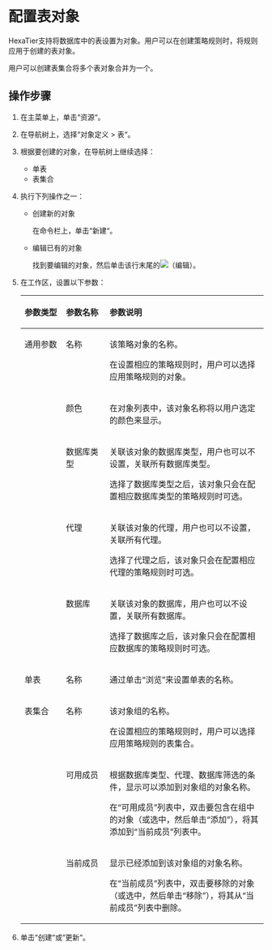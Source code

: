 # 配置表对象<a name="ZH-CN_TOPIC_0111166454"></a>

HexaTier支持将数据库中的表设置为对象。用户可以在创建策略规则时，将规则应用于创建的表对象。

用户可以创建表集合将多个表对象合并为一个。

## 操作步骤<a name="zh-cn_topic_0110574902_section6513615192112"></a>

1.  在主菜单上，单击“资源“。
2.  在导航树上，选择“对象定义 \> 表“。
3.  根据要创建的对象，在导航树上继续选择：
    -   单表
    -   表集合

4.  执行下列操作之一：
    -   创建新的对象

        在命令栏上，单击“新建“。

    -   编辑已有的对象

        找到要编辑的对象，然后单击该行末尾的![](figures/编辑.png)（编辑）。


5.  在工作区，设置以下参数：

    <a name="zh-cn_topic_0110574902_table1966961013208"></a>
    <table><thead align="left"><tr id="zh-cn_topic_0110574902_row96697108205"><th class="cellrowborder" valign="top" width="17%" id="mcps1.1.4.1.1"><p id="zh-cn_topic_0110574902_p126693107203"><a name="zh-cn_topic_0110574902_p126693107203"></a><a name="zh-cn_topic_0110574902_p126693107203"></a>参数类型</p>
    </th>
    <th class="cellrowborder" valign="top" width="18%" id="mcps1.1.4.1.2"><p id="zh-cn_topic_0110574902_p1266951012206"><a name="zh-cn_topic_0110574902_p1266951012206"></a><a name="zh-cn_topic_0110574902_p1266951012206"></a>参数名称</p>
    </th>
    <th class="cellrowborder" valign="top" width="65%" id="mcps1.1.4.1.3"><p id="zh-cn_topic_0110574902_p176699105206"><a name="zh-cn_topic_0110574902_p176699105206"></a><a name="zh-cn_topic_0110574902_p176699105206"></a>参数说明</p>
    </th>
    </tr>
    </thead>
    <tbody><tr id="zh-cn_topic_0110574902_row670061313363"><td class="cellrowborder" rowspan="5" valign="top" width="17%" headers="mcps1.1.4.1.1 "><p id="zh-cn_topic_0110574902_p12669010152012"><a name="zh-cn_topic_0110574902_p12669010152012"></a><a name="zh-cn_topic_0110574902_p12669010152012"></a>通用参数</p>
    </td>
    <td class="cellrowborder" valign="top" width="18%" headers="mcps1.1.4.1.2 "><p id="zh-cn_topic_0110574902_p10701151373619"><a name="zh-cn_topic_0110574902_p10701151373619"></a><a name="zh-cn_topic_0110574902_p10701151373619"></a>名称</p>
    </td>
    <td class="cellrowborder" valign="top" width="65%" headers="mcps1.1.4.1.3 "><p id="zh-cn_topic_0110574902_p13747164310519"><a name="zh-cn_topic_0110574902_p13747164310519"></a><a name="zh-cn_topic_0110574902_p13747164310519"></a>该策略对象的名称。</p>
    <p id="zh-cn_topic_0110574902_p067265111557"><a name="zh-cn_topic_0110574902_p067265111557"></a><a name="zh-cn_topic_0110574902_p067265111557"></a>在设置相应的策略规则时，用户可以选择应用策略规则的对象。</p>
    </td>
    </tr>
    <tr id="zh-cn_topic_0110574902_row177011413113618"><td class="cellrowborder" valign="top" headers="mcps1.1.4.1.1 "><p id="zh-cn_topic_0110574902_p117011513113611"><a name="zh-cn_topic_0110574902_p117011513113611"></a><a name="zh-cn_topic_0110574902_p117011513113611"></a>颜色</p>
    </td>
    <td class="cellrowborder" valign="top" headers="mcps1.1.4.1.2 "><p id="zh-cn_topic_0110574902_p8701813193619"><a name="zh-cn_topic_0110574902_p8701813193619"></a><a name="zh-cn_topic_0110574902_p8701813193619"></a>在对象列表中，该对象名称将以用户选定的颜色来显示。</p>
    </td>
    </tr>
    <tr id="zh-cn_topic_0110574902_row12670121020200"><td class="cellrowborder" valign="top" headers="mcps1.1.4.1.1 "><p id="zh-cn_topic_0110574902_p16670111082011"><a name="zh-cn_topic_0110574902_p16670111082011"></a><a name="zh-cn_topic_0110574902_p16670111082011"></a>数据库类型</p>
    </td>
    <td class="cellrowborder" valign="top" headers="mcps1.1.4.1.2 "><p id="zh-cn_topic_0110574902_p9670610172014"><a name="zh-cn_topic_0110574902_p9670610172014"></a><a name="zh-cn_topic_0110574902_p9670610172014"></a>关联该对象的数据库类型，用户也可以不设置，关联所有数据库类型。</p>
    <p id="zh-cn_topic_0110574902_p126701810112020"><a name="zh-cn_topic_0110574902_p126701810112020"></a><a name="zh-cn_topic_0110574902_p126701810112020"></a>选择了数据库类型之后，该对象只会在配置相应数据库类型的策略规则时可选。</p>
    </td>
    </tr>
    <tr id="zh-cn_topic_0110574902_row967021012016"><td class="cellrowborder" valign="top" headers="mcps1.1.4.1.1 "><p id="zh-cn_topic_0110574902_p2670410162016"><a name="zh-cn_topic_0110574902_p2670410162016"></a><a name="zh-cn_topic_0110574902_p2670410162016"></a>代理</p>
    </td>
    <td class="cellrowborder" valign="top" headers="mcps1.1.4.1.2 "><p id="zh-cn_topic_0110574902_p36702107204"><a name="zh-cn_topic_0110574902_p36702107204"></a><a name="zh-cn_topic_0110574902_p36702107204"></a>关联该对象的代理，用户也可以不设置，关联所有代理。</p>
    <p id="zh-cn_topic_0110574902_p10670161012207"><a name="zh-cn_topic_0110574902_p10670161012207"></a><a name="zh-cn_topic_0110574902_p10670161012207"></a>选择了代理之后，该对象只会在配置相应代理的策略规则时可选。</p>
    </td>
    </tr>
    <tr id="zh-cn_topic_0110574902_row56701710202016"><td class="cellrowborder" valign="top" headers="mcps1.1.4.1.1 "><p id="zh-cn_topic_0110574902_p12670161017200"><a name="zh-cn_topic_0110574902_p12670161017200"></a><a name="zh-cn_topic_0110574902_p12670161017200"></a>数据库</p>
    </td>
    <td class="cellrowborder" valign="top" headers="mcps1.1.4.1.2 "><p id="zh-cn_topic_0110574902_p1967071022010"><a name="zh-cn_topic_0110574902_p1967071022010"></a><a name="zh-cn_topic_0110574902_p1967071022010"></a>关联该对象的数据库，用户也可以不设置，关联所有数据库。</p>
    <p id="zh-cn_topic_0110574902_p26701210112017"><a name="zh-cn_topic_0110574902_p26701210112017"></a><a name="zh-cn_topic_0110574902_p26701210112017"></a>选择了数据库之后，该对象只会在配置相应数据库的策略规则时可选。</p>
    </td>
    </tr>
    <tr id="zh-cn_topic_0110574902_row12670141017203"><td class="cellrowborder" valign="top" width="17%" headers="mcps1.1.4.1.1 "><p id="zh-cn_topic_0110574902_p126701410112011"><a name="zh-cn_topic_0110574902_p126701410112011"></a><a name="zh-cn_topic_0110574902_p126701410112011"></a>单表</p>
    </td>
    <td class="cellrowborder" valign="top" width="18%" headers="mcps1.1.4.1.2 "><p id="zh-cn_topic_0110574902_p86701109206"><a name="zh-cn_topic_0110574902_p86701109206"></a><a name="zh-cn_topic_0110574902_p86701109206"></a>名称</p>
    </td>
    <td class="cellrowborder" valign="top" width="65%" headers="mcps1.1.4.1.3 "><p id="zh-cn_topic_0110574902_p1067061092015"><a name="zh-cn_topic_0110574902_p1067061092015"></a><a name="zh-cn_topic_0110574902_p1067061092015"></a>通过单击<span class="uicontrol" id="zh-cn_topic_0110574902_uicontrol26708105202"><a name="zh-cn_topic_0110574902_uicontrol26708105202"></a><a name="zh-cn_topic_0110574902_uicontrol26708105202"></a>“浏览”</span>来设置单表的名称。</p>
    </td>
    </tr>
    <tr id="zh-cn_topic_0110574902_row867014107209"><td class="cellrowborder" rowspan="3" valign="top" width="17%" headers="mcps1.1.4.1.1 "><p id="zh-cn_topic_0110574902_p176713106202"><a name="zh-cn_topic_0110574902_p176713106202"></a><a name="zh-cn_topic_0110574902_p176713106202"></a>表集合</p>
    </td>
    <td class="cellrowborder" valign="top" width="18%" headers="mcps1.1.4.1.2 "><p id="zh-cn_topic_0110574902_p867111072013"><a name="zh-cn_topic_0110574902_p867111072013"></a><a name="zh-cn_topic_0110574902_p867111072013"></a>名称</p>
    </td>
    <td class="cellrowborder" valign="top" width="65%" headers="mcps1.1.4.1.3 "><p id="zh-cn_topic_0110574902_p76711510192010"><a name="zh-cn_topic_0110574902_p76711510192010"></a><a name="zh-cn_topic_0110574902_p76711510192010"></a>该对象组的名称。</p>
    <p id="zh-cn_topic_0110574902_p1671810172018"><a name="zh-cn_topic_0110574902_p1671810172018"></a><a name="zh-cn_topic_0110574902_p1671810172018"></a>在设置相应的策略规则时，用户可以选择应用策略规则的表集合。</p>
    </td>
    </tr>
    <tr id="zh-cn_topic_0110574902_row1967121011200"><td class="cellrowborder" valign="top" headers="mcps1.1.4.1.1 "><p id="zh-cn_topic_0110574902_p26714108204"><a name="zh-cn_topic_0110574902_p26714108204"></a><a name="zh-cn_topic_0110574902_p26714108204"></a>可用成员</p>
    </td>
    <td class="cellrowborder" valign="top" headers="mcps1.1.4.1.2 "><p id="zh-cn_topic_0110574902_p20671810192015"><a name="zh-cn_topic_0110574902_p20671810192015"></a><a name="zh-cn_topic_0110574902_p20671810192015"></a>根据数据库类型、代理、数据库筛选的条件，显示可以添加到对象组的对象名称。</p>
    <p id="zh-cn_topic_0110574902_p1967131016208"><a name="zh-cn_topic_0110574902_p1967131016208"></a><a name="zh-cn_topic_0110574902_p1967131016208"></a>在<span class="parmname" id="zh-cn_topic_0110574902_parmname206711910112011"><a name="zh-cn_topic_0110574902_parmname206711910112011"></a><a name="zh-cn_topic_0110574902_parmname206711910112011"></a>“可用成员”</span>列表中，双击要包含在组中的对象（或选中，然后单击<span class="uicontrol" id="zh-cn_topic_0110574902_uicontrol14671191016207"><a name="zh-cn_topic_0110574902_uicontrol14671191016207"></a><a name="zh-cn_topic_0110574902_uicontrol14671191016207"></a>“添加”</span>），将其添加到<span class="parmname" id="zh-cn_topic_0110574902_parmname567121092020"><a name="zh-cn_topic_0110574902_parmname567121092020"></a><a name="zh-cn_topic_0110574902_parmname567121092020"></a>“当前成员”</span>列表中。</p>
    </td>
    </tr>
    <tr id="zh-cn_topic_0110574902_row667111042018"><td class="cellrowborder" valign="top" headers="mcps1.1.4.1.1 "><p id="zh-cn_topic_0110574902_p1867171072013"><a name="zh-cn_topic_0110574902_p1867171072013"></a><a name="zh-cn_topic_0110574902_p1867171072013"></a>当前成员</p>
    </td>
    <td class="cellrowborder" valign="top" headers="mcps1.1.4.1.2 "><p id="zh-cn_topic_0110574902_p2671181018207"><a name="zh-cn_topic_0110574902_p2671181018207"></a><a name="zh-cn_topic_0110574902_p2671181018207"></a>显示已经添加到该对象组的对象名称。</p>
    <p id="zh-cn_topic_0110574902_p5671191032012"><a name="zh-cn_topic_0110574902_p5671191032012"></a><a name="zh-cn_topic_0110574902_p5671191032012"></a>在<span class="parmname" id="zh-cn_topic_0110574902_parmname167191072017"><a name="zh-cn_topic_0110574902_parmname167191072017"></a><a name="zh-cn_topic_0110574902_parmname167191072017"></a>“当前成员”</span>列表中，双击要移除的对象（或选中，然后单击<span class="uicontrol" id="zh-cn_topic_0110574902_uicontrol11671141062013"><a name="zh-cn_topic_0110574902_uicontrol11671141062013"></a><a name="zh-cn_topic_0110574902_uicontrol11671141062013"></a>“移除”</span>），将其从<span class="parmname" id="zh-cn_topic_0110574902_parmname067241010207"><a name="zh-cn_topic_0110574902_parmname067241010207"></a><a name="zh-cn_topic_0110574902_parmname067241010207"></a>“当前成员”</span>列表中删除。</p>
    </td>
    </tr>
    </tbody>
    </table>

6.  单击“创建“或“更新“。

